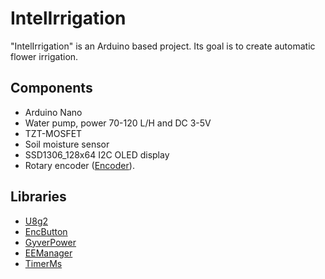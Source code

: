 # IntelIrrigation

"IntelIrrigation" is an Arduino based project. Its goal is to create automatic flower irrigation.

## Components

- Arduino Nano
- Water pump, power 70-120 L/H and DC 3-5V
- TZT-MOSFET
- Soil moisture sensor
- SSD1306_128x64 I2C OLED display
- Rotary encoder ([Encoder](https://a.aliexpress.com/_ExFSOl7)).

## Libraries

- [U8g2](https://github.com/olikraus/u8g2)
- [EncButton](https://github.com/GyverLibs/EncButton)
- [GyverPower](https://github.com/GyverLibs/GyverPower)
- [EEManager](https://github.com/GyverLibs/EEManager)
- [TimerMs](https://github.com/GyverLibs/TimerMs)